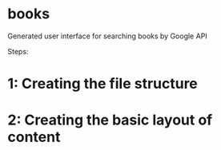 # books
Generated user interface for searching books by Google API

Steps: 

# 1: Creating the file structure

# 2: Creating the basic layout of content
